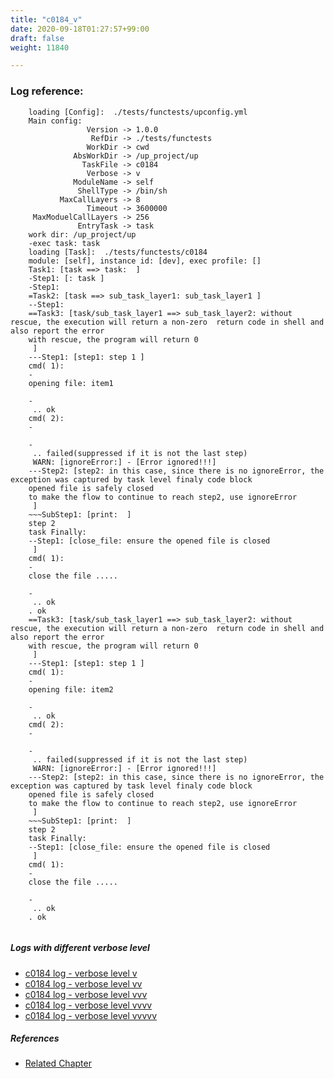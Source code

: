 ```yaml
---
title: "c0184_v"
date: 2020-09-18T01:27:57+99:00
draft: false
weight: 11840

---
```


### Log reference: <no value>

```
    loading [Config]:  ./tests/functests/upconfig.yml
    Main config:
                 Version -> 1.0.0
                  RefDir -> ./tests/functests
                 WorkDir -> cwd
              AbsWorkDir -> /up_project/up
                TaskFile -> c0184
                 Verbose -> v
              ModuleName -> self
               ShellType -> /bin/sh
           MaxCallLayers -> 8
                 Timeout -> 3600000
     MaxModuelCallLayers -> 256
               EntryTask -> task
    work dir: /up_project/up
    -exec task: task
    loading [Task]:  ./tests/functests/c0184
    module: [self], instance id: [dev], exec profile: []
    Task1: [task ==> task:  ]
    -Step1: [: task ]
    -Step1:
    =Task2: [task ==> sub_task_layer1: sub_task_layer1 ]
    --Step1:
    ==Task3: [task/sub_task_layer1 ==> sub_task_layer2: without rescue, the execution will return a non-zero  return code in shell and also report the error
    with rescue, the program will return 0
     ]
    ---Step1: [step1: step 1 ]
    cmd( 1):
    -
    opening file: item1
    
    -
     .. ok
    cmd( 2):
    -
    
    -
     .. failed(suppressed if it is not the last step)
     WARN: [ignoreError:] - [Error ignored!!!]
    ---Step2: [step2: in this case, since there is no ignoreError, the exception was captured by task level finaly code block
    opened file is safely closed
    to make the flow to continue to reach step2, use ignoreError
     ]
    ~~~SubStep1: [print:  ]
    step 2
    task Finally:
    --Step1: [close_file: ensure the opened file is closed
     ]
    cmd( 1):
    -
    close the file .....
    
    -
     .. ok
    . ok
    ==Task3: [task/sub_task_layer1 ==> sub_task_layer2: without rescue, the execution will return a non-zero  return code in shell and also report the error
    with rescue, the program will return 0
     ]
    ---Step1: [step1: step 1 ]
    cmd( 1):
    -
    opening file: item2
    
    -
     .. ok
    cmd( 2):
    -
    
    -
     .. failed(suppressed if it is not the last step)
     WARN: [ignoreError:] - [Error ignored!!!]
    ---Step2: [step2: in this case, since there is no ignoreError, the exception was captured by task level finaly code block
    opened file is safely closed
    to make the flow to continue to reach step2, use ignoreError
     ]
    ~~~SubStep1: [print:  ]
    step 2
    task Finally:
    --Step1: [close_file: ensure the opened file is closed
     ]
    cmd( 1):
    -
    close the file .....
    
    -
     .. ok
    . ok
    
```

##### Logs with different verbose level
* [c0184 log - verbose level v](../../logs/c0184_v)
* [c0184 log - verbose level vv](../../logs/c0184_vv)
* [c0184 log - verbose level vvv](../../logs/c0184_vvv)
* [c0184 log - verbose level vvvv](../../logs/c0184_vvvv)
* [c0184 log - verbose level vvvvv](../../logs/c0184_vvvvv)

##### References
* [Related Chapter](../../flow-controll/c0184)
